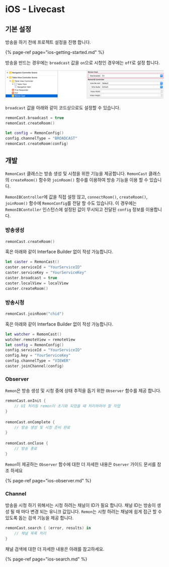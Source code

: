 # iOS - Livecast

## 기본 설정

방송을 하기 전에 프로젝트 설정을 진행 합니다.

{% page-ref page="ios-getting-started.md" %}

방송을 만드는 경우에는 `broadcast` 값을 `on`으로 시청인 경우에는 `off`로 설정 합니다.

![broadcast role](../.gitbook/assets/basic_config4.png)

`broadcast` 값을 아래와 같이 코드상으로도 설정할 수 있습니다.

```swift
remonCast.broadcast = true
remonCast.createRoom()
```

```swift
let config = RemonConfig()
config.channelType = "BROADCAST"
remonCast.createRoom(config)
```

## 개발

`RemonCast` 클래스는 방송 생성 및 시청을 위한 기능을 제공합니다. `RemonCast` 클래스의 `createRoom()` 함수와 `joinRoom()` 함수를 이용하여 방송 기능을 이용 할 수 있습니다. 

`RemonIBController`에 값을 직접 설정 않고, `connectRoom()`, `createRoom()`, `joinRoom()` 함수에 `RemonConfig`를 전달 할 수도 있습니다. 이 경우에는  `RemonIBContoller` 인스턴스에 설정된 값이 무시되고 전달된 `config` 정보를 이용합니다.

### 방송생성

```swift
remonCast.createRoom()
```

혹은 아래와 같이 Interface Builder 없이 작성 가능합니다.

```swift
let caster = RemonCast()
caster.serviceId = "YourServiceID"
caster.serviceKey = "YourServiceKey"
caster.broadcast = true
caster.localView = localView
caster.createRoom()
```

### 방송시청

```swift
remonCast.joinRoom("chid")
```

혹은 아래와 같이 Interface Builder 없이 작성 가능합니다.

```swift
let watcher = RemonCast()
watcher.remoteView = remoteView
let config = RemonConfig()
config.serviceId = "YourServiceID"
config.key = "YourServiceKey"
config.channelType = "VIEWER"
caster.joinChannel(config)
```

### Observer

`Remon`은 방송 생성 및 시청 중에  상태 추적을 돕기 위한 `Observer` 함수를 제공 합니다.

```swift
remonCast.onInit {
    // UI 처리등 remon이 초기화 되었을 때 처리하여야 할 작업
}

remonCast.onComplete {
    // 방송 생성 및 시청 준비 완료
}

remonCast.onClose {
    // 방송 종료
}
```

`Remon`이 제공하는 `Observer` 함수에 대한 더 자세한 내용은 `Oserver` 가이드 문서를 참조 하세요

{% page-ref page="ios-observer.md" %}

### Channel

방송을 시청 하기 위해서는 시청 하려는 채널이 ID가 필요 합니다. 채널 ID는 방송이 생성 될 때 마다 변경 되는 유니크 값입니다. `Remon`는 시청 하려는 채널에 쉽게 접근 할 수 있도록 돕는 검색 기능을 제공 합니다.

```swift
remonCast.search { (error, results) in
    // 채널 목록 처리
}
```

채널 검색에 대한 더  자세한 내용은 아래를 참고하세요.

{% page-ref page="ios-search.md" %}



